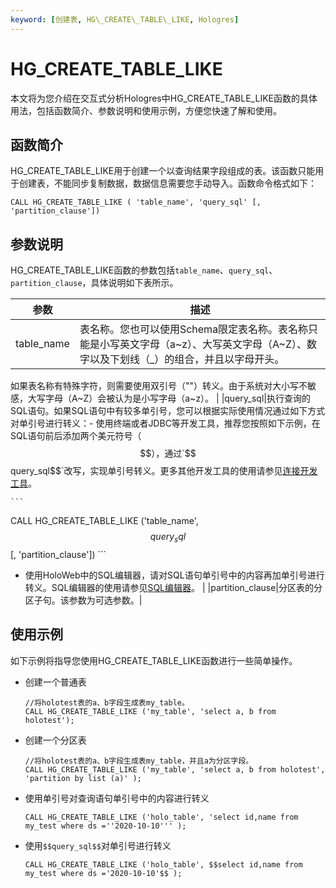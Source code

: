 ```yaml
---
keyword: [创建表, HG\_CREATE\_TABLE\_LIKE, Hologres]
---
```


# HG\_CREATE\_TABLE\_LIKE

本文将为您介绍在交互式分析Hologres中HG\_CREATE\_TABLE\_LIKE函数的具体用法，包括函数简介、参数说明和使用示例，方便您快速了解和使用。

## 函数简介

HG\_CREATE\_TABLE\_LIKE用于创建一个以查询结果字段组成的表。该函数只能用于创建表，不能同步复制数据，数据信息需要您手动导入。函数命令格式如下：

```
CALL HG_CREATE_TABLE_LIKE ( 'table_name', 'query_sql' [, 'partition_clause'])
```

## 参数说明

HG\_CREATE\_TABLE\_LIKE函数的参数包括`table_name`、`query_sql`、`partition_clause`，具体说明如下表所示。

|参数|描述|
|--|--|
|table\_name|表名称。您也可以使用Schema限定表名称。表名称只能是小写英文字母（a~z）、大写英文字母（A~Z）、数字以及下划线（\_）的组合，并且以字母开头。

如果表名称有特殊字符，则需要使用双引号（""）转义。由于系统对大小写不敏感，大写字母（A~Z）会被认为是小写字母（a~z）。 |
|query\_sql|执行查询的SQL语句。如果SQL语句中有较多单引号，您可以根据实际使用情况通过如下方式对单引号进行转义：-   使用终端或者JDBC等开发工具，推荐您按照如下示例，在SQL语句前后添加两个美元符号（$$），通过`$$query_sql$$`改写，实现单引号转义。更多其他开发工具的使用请参见[连接开发工具](/intl.zh-CN/连接开发工具/概述.md)。

    ```
CALL HG_CREATE_TABLE_LIKE ('table_name', $$query_sql$$ [, 'partition_clause'])
    ```

-   使用HoloWeb中的SQL编辑器，请对SQL语句单引号中的内容再加单引号进行转义。SQL编辑器的使用请参见[SQL编辑器](/intl.zh-CN/连接开发工具/HoloWeb/SQL编辑器/SQL窗口.md)。 |
|partition\_clause|分区表的分区子句。该参数为可选参数。|

## 使用示例

如下示例将指导您使用HG\_CREATE\_TABLE\_LIKE函数进行一些简单操作。

-   创建一个普通表

    ```
    //将holotest表的a、b字段生成表my_table。
    CALL HG_CREATE_TABLE_LIKE ('my_table', 'select a, b from holotest'); 
    ```

-   创建一个分区表

    ```
    //将holotest表的a、b字段生成表my_table，并且a为分区字段。
    CALL HG_CREATE_TABLE_LIKE ('my_table', 'select a, b from holotest', 'partition by list (a)' );
    ```

-   使用单引号对查询语句单引号中的内容进行转义

    ```
    CALL HG_CREATE_TABLE_LIKE ('holo_table', 'select id,name from my_test where ds =''2020-10-10''' );
    ```

-   使用`$$query_sql$$`对单引号进行转义

    ```
    CALL HG_CREATE_TABLE_LIKE ('holo_table', $$select id,name from my_test where ds ='2020-10-10'$$ );                                     
    ```


